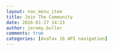 ```yaml
---
layout: nav_menu_item
title: Join The Community
date: 2016-01-27 14:23
author: jeremy.buller
comments: true
categories: [AvaTax 16 API navigation]
---
```



